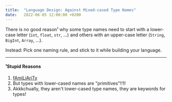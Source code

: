 ```yaml
---
title:  "Language Design: Against Mixed-cased Type Names"
date:   2022-06-05 12:00:00 +0200
---
```


There is no good reason¹ why some type names need to start with a lower-case letter (`int`, `float`, `str`, ...)
and others with an upper-case letter (`String`, `BigInt`, `Array`, ...).

Instead: Pick one naming rule, and stick to it while building your language.

---

#### ¹Stupid Reasons

1. [fAmiLiAriTy](familiarity)
2. But types with lower-cased names are "primitives"!!1!
3. Akkkchually, they aren't lower-cased type names, they are keywords for types!
